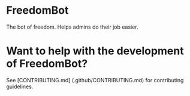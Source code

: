 # FreedomBot #
The bot of freedom. Helps admins do their job easier.

# Want to help with the development of FreedomBot? #
See [CONTRIBUTING.md] (.github/CONTRIBUTING.md) for contributing guidelines.
